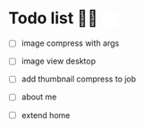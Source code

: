 
<h1>Todo list 🏯📅
<img src="./images/watermark/favicon.png" height="30px" align="center"></h1>

- [ ] image compress with args 
- [ ] image view desktop
- [ ] add thumbnail compress to job
- [ ] about me 
- [ ] extend home 




